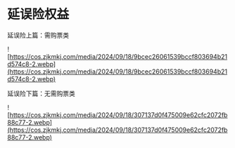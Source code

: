 # 延误险权益

延误险上篇：需购票类

![https://cos.zjkmkj.com/media/2024/09/18/9bcec26061539bccf803694b21d574c8-2.webp](https://cos.zjkmkj.com/media/2024/09/18/9bcec26061539bccf803694b21d574c8-2.webp)

延误险下篇：无需购票类

![https://cos.zjkmkj.com/media/2024/09/18/307137d0f475009e62cfc2072fb88c77-2.webp](https://cos.zjkmkj.com/media/2024/09/18/307137d0f475009e62cfc2072fb88c77-2.webp)
